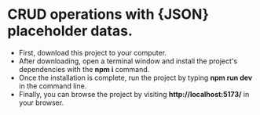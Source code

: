 # CRUD operations with {JSON} placeholder datas.

- First, download this project to your computer.
- After downloading, open a terminal window and install the project's dependencies with the __npm i__ command.
- Once the installation is complete, run the project by typing __npm run dev__ in the command line.
- Finally, you can browse the project by visiting __http://localhost:5173/__ in your browser.
